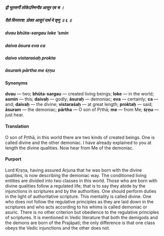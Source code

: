 ##### द्वौ भूतसर्गौ लोकेऽस्मिन्दैव आसुर एव च ।
##### दैवो विस्तरश: प्रोक्त आसुरं पार्थ मे शृणु ॥ ६ ॥

##### dvau bhūta-sargau loke ’smin
##### daiva āsura eva ca
##### daivo vistaraśaḥ prokta
##### āsuraṁ pārtha me śṛṇu

#### Synonyms

**dvau** — two; **bhūta**-**sargau** — created living beings; **loke** — in the world; **asmin** — this; **daivaḥ** — godly; **āsuraḥ** — demoniac; **eva** — certainly; **ca** — and; **daivaḥ** — the divine; **vistaraśaḥ** — at great length; **proktaḥ** — said; **āsuram** — the demoniac; **pārtha** — O son of Pṛthā; **me** — from Me; **śṛṇu** — just hear.

#### Translation

O son of Pṛthā, in this world there are two kinds of created beings. One is called divine and the other demoniac. I have already explained to you at length the divine qualities. Now hear from Me of the demoniac.

#### Purport

Lord Kṛṣṇa, having assured Arjuna that he was born with the divine qualities, is now describing the demoniac way. The conditioned living entities are divided into two classes in this world. Those who are born with divine qualities follow a regulated life; that is to say they abide by the injunctions in scriptures and by the authorities. One should perform duties in the light of authoritative scripture. This mentality is called divine. One who does not follow the regulative principles as they are laid down in the scriptures and who acts according to his whims is called demoniac or asuric. There is no other criterion but obedience to the regulative principles of scriptures. It is mentioned in Vedic literature that both the demigods and the demons are born of the Prajāpati; the only difference is that one class obeys the Vedic injunctions and the other does not.